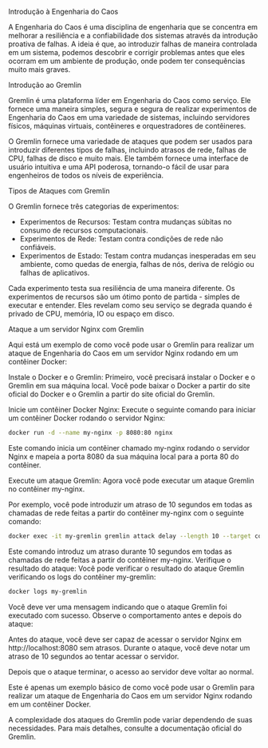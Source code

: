Introdução à Engenharia do Caos

A Engenharia do Caos é uma disciplina de engenharia que se concentra em melhorar a resiliência e a confiabilidade dos sistemas através da introdução proativa de falhas. A ideia é que, ao introduzir falhas de maneira controlada em um sistema, podemos descobrir e corrigir problemas antes que eles ocorram em um ambiente de produção, onde podem ter consequências muito mais graves.

Introdução ao Gremlin

Gremlin é uma plataforma líder em Engenharia do Caos como serviço. Ele fornece uma maneira simples, segura e segura de realizar experimentos de Engenharia do Caos em uma variedade de sistemas, incluindo servidores físicos, máquinas virtuais, contêineres e orquestradores de contêineres.

O Gremlin fornece uma variedade de ataques que podem ser usados para introduzir diferentes tipos de falhas, incluindo atrasos de rede, falhas de CPU, falhas de disco e muito mais. Ele também fornece uma interface de usuário intuitiva e uma API poderosa, tornando-o fácil de usar para engenheiros de todos os níveis de experiência.

Tipos de Ataques com Gremlin

O Gremlin fornece três categorias de experimentos:

- Experimentos de Recursos: Testam contra mudanças súbitas no consumo de recursos computacionais.
- Experimentos de Rede: Testam contra condições de rede não confiáveis.
- Experimentos de Estado: Testam contra mudanças inesperadas em seu ambiente, como quedas de energia, falhas de nós, deriva de relógio ou falhas de aplicativos.

Cada experimento testa sua resiliência de uma maneira diferente. Os experimentos de recursos são um ótimo ponto de partida - simples de executar e entender. Eles revelam como seu serviço se degrada quando é privado de CPU, memória, IO ou espaço em disco.

Ataque a um servidor Nginx com Gremlin

Aqui está um exemplo de como você pode usar o Gremlin para realizar um ataque de Engenharia do Caos em um servidor Nginx rodando em um contêiner Docker:

Instale o Docker e o Gremlin: Primeiro, você precisará instalar o Docker e o Gremlin em sua máquina local. Você pode baixar o 
Docker a partir do site oficial do Docker e o Gremlin a partir do site oficial do Gremlin.

Inicie um contêiner Docker Nginx: Execute o seguinte comando para iniciar um contêiner Docker rodando o servidor Nginx:

```sh
docker run -d --name my-nginx -p 8080:80 nginx
```
Este comando inicia um contêiner chamado my-nginx rodando o servidor Nginx e mapeia a porta 8080 da sua máquina local para a porta 80 do contêiner.

Execute um ataque Gremlin: Agora você pode executar um ataque Gremlin no contêiner my-nginx. 

Por exemplo, você pode introduzir um atraso de 10 segundos em todas as chamadas de rede feitas a partir do contêiner my-nginx com o seguinte comando:

```sh
docker exec -it my-gremlin gremlin attack delay --length 10 --target container my-nginx
```


Este comando introduz um atraso durante 10 segundos em todas as chamadas de rede feitas a partir do contêiner my-nginx.
Verifique o resultado do ataque: Você pode verificar o resultado do ataque Gremlin verificando os logs do contêiner my-gremlin:

```sh
docker logs my-gremlin
```

Você deve ver uma mensagem indicando que o ataque Gremlin foi executado com sucesso.
Observe o comportamento antes e depois do ataque: 

Antes do ataque, você deve ser capaz de acessar o servidor Nginx em http://localhost:8080 sem atrasos. Durante o ataque, você deve notar um atraso de 10 segundos ao tentar acessar o servidor. 

Depois que o ataque terminar, o acesso ao servidor deve voltar ao normal.

Este é apenas um exemplo básico de como você pode usar o Gremlin para realizar um ataque de Engenharia do Caos em um servidor Nginx rodando em um contêiner Docker. 

A complexidade dos ataques do Gremlin pode variar dependendo de suas necessidades. Para mais detalhes, consulte a documentação oficial do Gremlin.
